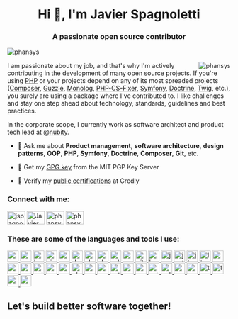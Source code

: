 <h1 align="center">Hi 👋, I'm Javier Spagnoletti</h1>
<h3 align="center">A passionate open source contributor</h3>

<p align="left"> <img src="https://komarev.com/ghpvc/?username=phansys&label=Profile%20views&color=0e75b6&style=flat" alt="phansys" /> </p>

<div style="display:flex; float:right;">
<img align="center" src="https://github-readme-stats.vercel.app/api?username=phansys&show_icons=true&locale=en" alt="phansys"/>
</div>

<p>I am passionate about my job, and that's why I'm actively contributing in the development of many open source projects.
If you're using <a href="https://github.com/php/php-src">PHP</a> or your projects depend on any of its most spreaded  projects (<a href="https://github.com/composer/composer">Composer</a>, <a href="https://github.com/guzzle/guzzle">Guzzle</a>, <a href="https://github.com/Seldaek/monolog">Monolog</a>, <a href="https://github.com/FriendsOfPHP/PHP-CS-Fixer">PHP-CS-Fixer</a>, <a href="https://github.com/symfony">Symfony</a>, <a href="https://github.com/doctrine">Doctrine</a>, <a href="https://github.com/twigphp/Twig">Twig</a>, etc.), you surely are using a package where I've contributed to.
I like challenges and stay one step ahead about technology, standards, guidelines and best practices.</p>

<p>In the corporate scope, I currently work as software architect and product tech lead at <a href="https://github.com/nubity">@nubity</a>.</p>

- 💬 Ask me about **Product management**, **software architecture**, **design patterns**, **OOP**, **PHP**, **Symfony**, **Doctrine**, **Composer**, **Git**, etc.

- 🔐 Get my [GPG key](https://pgp.mit.edu/pks/lookup?op=get&search=0x255ECF64F4695788) from the MIT PGP Key Server

- 🥇 Verify my [public certifications](https://www.youracclaim.com/users/javier-spagnoletti/badges) at Credly

<h3 align="left">Connect with me:</h3>
<p align="left">
<a href="https://linkedin.com/in/jspagnoletti" target="blank"><img align="center" src="https://cdn.jsdelivr.net/npm/simple-icons@3.0.1/icons/linkedin.svg" alt="jspagnoletti" height="30" width="40" /></a>
<a href="https://www.crunchbase.com/person/javier-spagnoletti" target="blank"><img align="center" src="https://cdn.jsdelivr.net/npm/simple-icons@3.0.1/icons/crunchbase.svg" alt="Javier Spagnoletti" height="30" width="40" /></a>
<a href="https://people.php.net/phansys" target="blank"><img align="center" src="https://cdn.jsdelivr.net/npm/simple-icons@3.0.1/icons/php.svg" alt="phansys" height="30" width="40" /></a>
<a href="https://connect.symfony.com/profile/phansys" target="blank"><img align="center" src="https://cdn.jsdelivr.net/npm/simple-icons@3.0.1/icons/symfony.svg" alt="phansys" height="30" width="40" /></a>
</p>

<h3 align="left">These are some of the languages and tools I use:</h3>
<p align="left"> <a href="https://aws.amazon.com/amplify/" target="_blank"> <img src="https://docs.amplify.aws/assets/logo-dark.svg" alt="amplify" width="25" height="25"/> </a> <a href="https://aws.amazon.com" target="_blank"> <img src="https://devicons.github.io/devicon/devicon.git/icons/amazonwebservices/amazonwebservices-original-wordmark.svg" alt="aws" width="25" height="25"/> </a> <a href="https://www.gnu.org/software/bash/" target="_blank"> <img src="https://www.vectorlogo.zone/logos/gnu_bash/gnu_bash-icon.svg" alt="bash" width="25" height="25"/> </a> <a href="https://circleci.com" target="_blank"> <img src="https://www.vectorlogo.zone/logos/circleci/circleci-icon.svg" alt="circleci" width="25" height="25"/> </a> <a href="https://getcomposer.org" target="_blank"> <img src="https://cdn.jsdelivr.net/npm/simple-icons@3.0.1/icons/composer.svg" alt="composer" width="25" height="25"/> </a> <a href="https://www.docker.com/" target="_blank"> <img src="https://devicons.github.io/devicon/devicon.git/icons/docker/docker-original-wordmark.svg" alt="docker" width="25" height="25"/> </a> <a href="https://www.elastic.co" target="_blank"> <img src="https://www.vectorlogo.zone/logos/elastic/elastic-icon.svg" alt="elasticsearch" width="25" height="25"/> </a> <a href="https://www.electronjs.org" target="_blank"> <img src="https://devicons.github.io/devicon/devicon.git/icons/electron/electron-original.svg" alt="electron" width="25" height="25"/> </a> <a href="https://eslint.org" target="_blank"> <img src="https://cdn.jsdelivr.net/npm/simple-icons@3.0.1/icons/eslint.svg" alt="eslint" width="25" height="25"/> </a> <a href="https://expressjs.com" target="_blank"> <img src="https://devicons.github.io/devicon/devicon.git/icons/express/express-original-wordmark.svg" alt="express" width="25" height="25"/> </a> <a href="https://git-scm.com/" target="_blank"> <img src="https://www.vectorlogo.zone/logos/git-scm/git-scm-icon.svg" alt="git" width="25" height="25"/> </a> <a href="https://heroku.com" target="_blank"> <img src="https://www.vectorlogo.zone/logos/heroku/heroku-icon.svg" alt="heroku" width="25" height="25"/> </a> <a href="https://developer.mozilla.org/en-US/docs/Web/JavaScript" target="_blank"> <img src="https://devicons.github.io/devicon/devicon.git/icons/javascript/javascript-original.svg" alt="javascript" width="25" height="25"/> </a> <a href="https://jestjs.io" target="_blank"> <img src="https://www.vectorlogo.zone/logos/jestjsio/jestjsio-icon.svg" alt="jest" width="25" height="25"/> </a> <a href="https://www.atlassian.com/software/jira" target="_blank"> <img src="https://cdn.jsdelivr.net/npm/simple-icons@3.0.1/icons/jira.svg" alt="jira" width="25" height="25"/> <a href="https://www.linux.org/" target="_blank"> <img src="https://devicons.github.io/devicon/devicon.git/icons/linux/linux-original.svg" alt="linux" width="25" height="25"/> </a> <a href="https://mariadb.org/" target="_blank"> <img src="https://www.vectorlogo.zone/logos/mariadb/mariadb-icon.svg" alt="mariadb" width="25" height="25"/> </a> <a href="https://www.mongodb.com/" target="_blank"> <img src="https://devicons.github.io/devicon/devicon.git/icons/mongodb/mongodb-original-wordmark.svg" alt="mongodb" width="25" height="25"/> </a> <a href="https://www.mysql.com/" target="_blank"> <img src="https://devicons.github.io/devicon/devicon.git/icons/mysql/mysql-original-wordmark.svg" alt="mysql" width="25" height="25"/> </a> <a href="https://www.nginx.com" target="_blank"> <img src="https://devicons.github.io/devicon/devicon.git/icons/nginx/nginx-original.svg" alt="nginx" width="25" height="25"/> </a> <a href="https://nodejs.org" target="_blank"> <img src="https://devicons.github.io/devicon/devicon.git/icons/nodejs/nodejs-original-wordmark.svg" alt="nodejs" width="25" height="25"/> </a> <a href="https://www.npmjs.com" target="_blank"> <img src="https://cdn.jsdelivr.net/npm/simple-icons@3.0.1/icons/npm.svg" alt="npm" width="25" height="25"/> </a> <a href="https://www.php.net" target="_blank"> <img src="https://devicons.github.io/devicon/devicon.git/icons/php/php-original.svg" alt="php" width="25" height="25"/> </a> <a href="https://www.postgresql.org" target="_blank"> <img src="https://devicons.github.io/devicon/devicon.git/icons/postgresql/postgresql-original-wordmark.svg" alt="postgresql" width="25" height="25"/> </a> <a href="https://postman.com" target="_blank"> <img src="https://www.vectorlogo.zone/logos/getpostman/getpostman-icon.svg" alt="postman" width="25" height="25"/> </a> <a href="https://www.python.org" target="_blank"> <img src="https://devicons.github.io/devicon/devicon.git/icons/python/python-original.svg" alt="python" width="25" height="25"/> </a> <a href="https://reactnative.dev/" target="_blank"> <img src="https://reactnative.dev/img/header_logo.svg" alt="reactnative" width="25" height="25"/> </a> <a href="https://redis.io" target="_blank"> <img src="https://devicons.github.io/devicon/devicon.git/icons/redis/redis-original-wordmark.svg" alt="redis" width="25" height="25"/> </a> <a href="https://lucene.apache.org/solr/" target="_blank"> <img src="https://www.vectorlogo.zone/logos/apache_solr/apache_solr-icon.svg" alt="solr" width="25" height="25"/> </a> <a href="https://www.sqlite.org/" target="_blank"> <img src="https://www.vectorlogo.zone/logos/sqlite/sqlite-icon.svg" alt="sqlite" width="25" height="25"/> </a> <a href="https://swagger.io" target="_blank"> <img src="https://cdn.jsdelivr.net/npm/simple-icons@3.0.1/icons/swagger.svg" alt="swagger" width="25" height="25"/> </a> <a href="https://symfony.com" target="_blank"> <img src="https://symfony.com/logos/symfony_black_03.svg" alt="symfony" width="25" height="25"/> </a> <a href="https://travis-ci.org" target="_blank"> <img src="https://www.vectorlogo.zone/logos/travis-ci/travis-ci-icon.svg" alt="travisci" width="25" height="25"/> </a> <a href="https://www.typescriptlang.org/" target="_blank"> <img src="https://devicons.github.io/devicon/devicon.git/icons/typescript/typescript-original.svg" alt="typescript" width="25" height="25"/> </a> <a href="https://webpack.js.org" target="_blank"> <img src="https://cdn.jsdelivr.net/npm/simple-icons@3.0.1/icons/webpack.svg" alt="webpack" width="25" height="25"/> </a> <a href="https://yarnpkg.com" target="_blank"> <img src="https://cdn.jsdelivr.net/npm/simple-icons@3.0.1/icons/yarn.svg" alt="yarn" width="25" height="25"/> </a> </p>

<!--
<p><img align="left" src="https://github-readme-stats.vercel.app/api/top-langs?username=phansys&show_icons=true&locale=en&layout=compact" alt="phansys" /></p>

<p align="left"> <a href="https://github.com/ryo-ma/github-profile-trophy"><img src="https://github-profile-trophy.vercel.app/?username=phansys" alt="phansys" /></a> </p>
-->

<h2>Let's build better software together!</h2>
